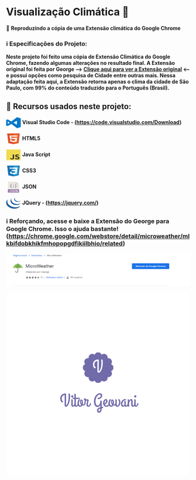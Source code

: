# Visualização Climática :file_folder:
:bookmark_tabs: **Reproduzindo a cópia de uma Extensão climática do Google Chrome**

### :information_source: Especificações do Projeto:

**Neste projeto foi feito uma cópia de Extensão Climática do Google Chrome, fazendo algumas alterações no resultado final. A Extensão original foi feita por George --> [Clique aqui para ver a Extensão original](https://chrome.google.com/webstore/detail/microweather/mlkbifdobkhikfmhopopgdfikiilbhio/related) <-- e possui opções como pesquisa de Cidade entre outras mais. Nessa adaptação feita aqui, a Extensão retorna apenas o clima da cidade de São Paulo, com 99% do conteúdo traduzido para o Português (Brasil).**

## 📌 Recursos usados neste projeto: 

<img align="center" alt="icon-js" height="30" width="40" src="visual-studio-code-logo-svg-vector.svg" style="max-width:100%;"></img> **Visual Studio Code -  (https://code.visualstudio.com/Download)**

<img align="center" alt="icon-js" height="30" width="40" src="https://raw.githubusercontent.com/devicons/devicon/master/icons/html5/html5-original.svg" style="max-width:100%;"></img> **HTML5**

<img align="center" alt="icon-js" height="30" width="40" src="https://raw.githubusercontent.com/devicons/devicon/master/icons/javascript/javascript-original.svg" style="max-width:100%;"></img> **Java Script**

<img align="center" alt="icon-js" height="30" width="40" src="https://raw.githubusercontent.com/devicons/devicon/master/icons/css3/css3-original.svg" style="max-width:100%;"></img> **CSS3**

<img align="center" alt="icon-js" height="30" width="40" src="json-file.svg" style="max-width:100%;"></img> **JSON**

<img align="center" alt="icon-js" height="30" width="40" src="jquery.svg" style="max-width:100%;"></img> **JQuery - (https://jquery.com/)**


### :information_source: Reforçando, acesse e baixe a Extensão do George para Google Chrome. Isso o ajuda bastante! (https://chrome.google.com/webstore/detail/microweather/mlkbifdobkhikfmhopopgdfikiilbhio/related)

<p align="center">
  <img src="george.png">
  </p>



<p align="center">
  <img src="V.png">
  </p>
